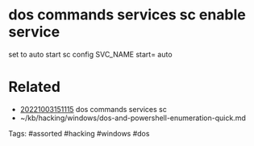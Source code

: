 # dos commands services sc enable service
set to auto start
sc config SVC_NAME start= auto

# Related
- [20221003151115](/zet/20221003151115/README.md) dos commands services sc
- ~/kb/hacking/windows/dos-and-powershell-enumeration-quick.md

Tags:
    #assorted #hacking #windows #dos
